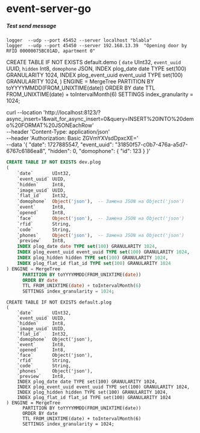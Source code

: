 # event-server-go

##### Test send message 
```shell
logger  --udp --port 45452 --server localhost "blabla"
logger  --udp --port 45450 --server 192.168.13.39  "Opening door by RFID 00000075BC01AD, apartment 0"
```

CREATE TABLE IF NOT EXISTS default.demo
(
`date`       UInt32,
`event_uuid` UUID,
`hidden`     Int8,
`domophone`  JSON,
INDEX plog_date date TYPE set(100) GRANULARITY 1024,
INDEX plog_event_uuid event_uuid TYPE set(100) GRANULARITY 1024,
) ENGINE = MergeTree
PARTITION BY toYYYYMMDD(FROM_UNIXTIME(date))
ORDER BY date
TTL FROM_UNIXTIME(date) + toIntervalMonth(6)
SETTINGS index_granularity = 1024;

curl --location 'http://localhost:8123/?async_insert=1&wait_for_async_insert=0&query=INSERT%20INTO%20demo%20FORMAT%20JSONEachRow' \
--header 'Content-Type: application/json' \
--header 'Authorization: Basic ZGVmYXVsdDpxcXE=' \
--data '{
"date": 1727885547,
"event_uuid": "31850f57-c0b7-476a-a5d7-6767c6186ea8",
"hidden": 0,
"domophone": {
"id": 123
}
}'

```sql
CREATE TABLE IF NOT EXISTS dev.plog
(
    `date`       UInt32,
    `event_uuid` UUID,
    `hidden`     Int8,
    `image_uuid` UUID,
    `flat_id`    Int32,
    `domophone`  Object('json'),  -- Замена JSON на Object('json')
    `event`      Int8,
    `opened`     Int8,
    `face`       Object('json'),  -- Замена JSON на Object('json')
    `rfid`       String,
    `code`       String,
    `phones`     Object('json'),  -- Замена JSON на Object('json')
    `preview`    Int8,
    INDEX plog_date date TYPE set(100) GRANULARITY 1024,
    INDEX plog_event_uuid event_uuid TYPE set(100) GRANULARITY 1024,
    INDEX plog_hidden hidden TYPE set(100) GRANULARITY 1024,
    INDEX plog_flat_id flat_id TYPE set(100) GRANULARITY 1024
) ENGINE = MergeTree
      PARTITION BY toYYYYMMDD(FROM_UNIXTIME(date))
      ORDER BY date
      TTL FROM_UNIXTIME(date) + toIntervalMonth(6)
      SETTINGS index_granularity = 1024;

```

```
CREATE TABLE IF NOT EXISTS default.plog
(
    `date`       UInt32,
    `event_uuid` UUID,
    `hidden`     Int8,
    `image_uuid` UUID,
    `flat_id`    Int32,
    `domophone`  Object('json'),
    `event`      Int8,
    `opened`     Int8,
    `face`       Object('json'),
    `rfid`       String,
    `code`       String,
    `phones`     Object('json'),
    `preview`    Int8,
    INDEX plog_date date TYPE set(100) GRANULARITY 1024,
    INDEX plog_event_uuid event_uuid TYPE set(100) GRANULARITY 1024,
    INDEX plog_hidden hidden TYPE set(100) GRANULARITY 1024,
    INDEX plog_flat_id flat_id TYPE set(100) GRANULARITY 1024
) ENGINE = MergeTree
      PARTITION BY toYYYYMMDD(FROM_UNIXTIME(date))
      ORDER BY date
      TTL FROM_UNIXTIME(date) + toIntervalMonth(6)
      SETTINGS index_granularity = 1024;
```